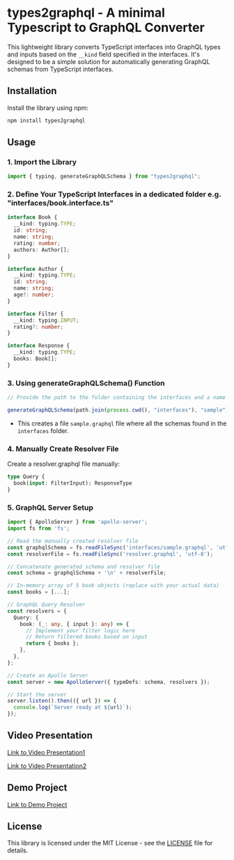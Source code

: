 # types2graphql - A minimal Typescript to GraphQL Converter

This lightweight library converts TypeScript interfaces into GraphQL types and inputs based on the `__kind` field specified in the interfaces. It's designed to be a simple solution for automatically generating GraphQL schemas from TypeScript interfaces.

## Installation

Install the library using npm:

```bash
npm install types2graphql
```

## Usage

### 1. Import the Library

```ts
import { typing, generateGraphQLSchema } from "types2graphql";
```

### 2. Define Your TypeScript Interfaces in a dedicated folder e.g. "interfaces/book.interface.ts"

```ts
interface Book {
  __kind: typing.TYPE;
  id: string;
  name: string;
  rating: number;
  authors: Author[];
}

interface Author {
  __kind: typing.TYPE;
  id: string;
  name: string;
  age?: number;
}

interface Filter {
  __kind: typing.INPUT;
  rating?: number;
}

interface Response {
  __kind: typing.TYPE;
  books: Book[];
}
```

### 3. Using generateGraphQLSchema() Function

```ts
// Provide the path to the folder containing the interfaces and a name for your graphQL app

generateGraphQLSchema(path.join(process.cwd(), "interfaces"), "sample");
```

- This creates a file `sample.graphql` file where all the schemas found in the `interfaces` folder.

### 4. Manually Create Resolver File

Create a resolver.graphql file manually:

```graphql
type Query {
  book(input: FilterInput): ResponseType
}
```

### 5. GraphQL Server Setup

```ts
import { ApolloServer } from 'apollo-server';
import fs from 'fs';

// Read the manually created resolver file
const graphqlSchema = fs.readFileSync('interfaces/sample.graphql', 'utf-8');
const resolverFile = fs.readFileSync('resolver.graphql', 'utf-8');

// Concatenate generated schema and resolver file
const schema = graphqlSchema + '\n' + resolverFile;

// In-memory array of 5 book objects (replace with your actual data)
const books = [...];

// GraphQL Query Resolver
const resolvers = {
  Query: {
    book: (_: any, { input }: any) => {
      // Implement your filter logic here
      // Return filtered books based on input
      return { books };
    },
  },
};

// Create an Apollo Server
const server = new ApolloServer({ typeDefs: schema, resolvers });

// Start the server
server.listen().then(({ url }) => {
  console.log(`Server ready at ${url}`);
});
```

## Video Presentation

[Link to Video Presentation1](https://www.loom.com/share/8b4975aac000443893b8b99e7a2545f1?sid=d6f86c28-6d3d-499f-859c-69b262e308de)

[Link to Video Presentation2](https://www.loom.com/share/9000368500e149799a08bc7fa5a4a045?sid=5fded111-0fdd-4228-9742-a87fddad0512)

## Demo Project

[Link to Demo Project](https://github.com/Double-DOS/types2graphql-demo)

## License

This library is licensed under the MIT License - see the [LICENSE](LICENSE.txt) file for details.
